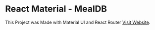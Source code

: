 # React Material - MealDB

This Project was Made with Material UI and React Router [Visit Website](https://react-material-mealldb.netlify.app/).
